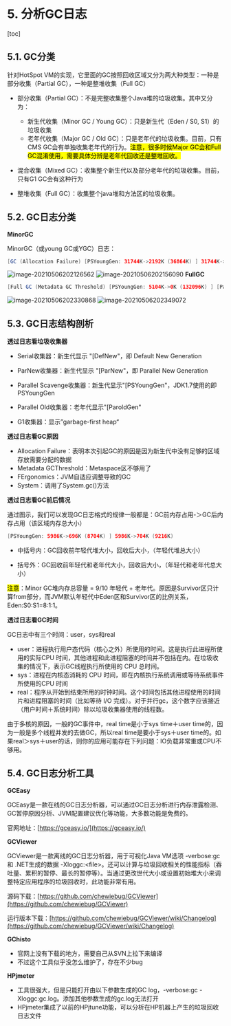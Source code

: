 # 5. 分析GC日志

[toc]

## 5.1. GC分类

针对HotSpot VM的实现，它里面的GC按照回收区域又分为两大种类型：一种是部分收集（Partial GC），一种是整堆收集（Full GC）

- 部分收集（Partial GC）：不是完整收集整个Java堆的垃圾收集。其中又分为：
  - 新生代收集（Minor GC / Young GC）：只是新生代（Eden / S0, S1）的垃圾收集
  - 老年代收集（Major GC / Old GC）：只是老年代的垃圾收集。目前，只有CMS GC会有单独收集老年代的行为。<mark>注意，很多时候Major GC会和Full GC混淆使用，需要具体分辨是老年代回收还是整堆回收。</mark>

- 混合收集（Mixed GC）：收集整个新生代以及部分老年代的垃圾收集。目前，只有G1 GC会有这种行为
- 整堆收集（Full GC）：收集整个java堆和方法区的垃圾收集。

## 5.2. GC日志分类

**MinorGC**

MinorGC（或young GC或YGC）日志：

```java
[GC (Allocation Failure) [PSYoungGen: 31744K->2192K (36864K) ] 31744K->2200K (121856K), 0.0139308 secs] [Times: user=0.05 sys=0.01, real=0.01 secs]
```

![image-20210506202126562](https://static.lovedata.net/zs/20210506202127.png)
![image-20210506202156090](https://static.lovedata.net/zs/20210506202158.png)
**FullGC**

```java
[Full GC (Metadata GC Threshold) [PSYoungGen: 5104K->0K (132096K) ] [Par01dGen: 416K->5453K (50176K) ]5520K->5453K (182272K), [Metaspace: 20637K->20637K (1067008K) ], 0.0245883 secs] [Times: user=0.06 sys=0.00, real=0.02 secs]
```

![image-20210506202330868](https://static.lovedata.net/zs/20210506202331.png)
![image-20210506202349072](https://static.lovedata.net/zs/20210506202350.png)
## 5.3. GC日志结构剖析

**透过日志看垃圾收集器**

- Serial收集器：新生代显示 "[DefNew"，即 Default New Generation

- ParNew收集器：新生代显示 "[ParNew"，即 Parallel New Generation

- Parallel Scavenge收集器：新生代显示"[PSYoungGen"，JDK1.7使用的即PSYoungGen

- Parallel Old收集器：老年代显示"[ParoldGen"

- G1收集器：显示”garbage-first heap“

**透过日志看GC原因**

- Allocation Failure：表明本次引起GC的原因是因为新生代中没有足够的区域存放需要分配的数据
- Metadata GCThreshold：Metaspace区不够用了
- FErgonomics：JVM自适应调整导致的GC
- System：调用了System.gc()方法

**透过日志看GC前后情况**

通过图示，我们可以发现GC日志格式的规律一般都是：GC前内存占用-＞GC后内存占用（该区域内存总大小）

```java
[PSYoungGen: 5986K->696K (8704K) ] 5986K->704K (9216K)
```

- 中括号内：GC回收前年轻代堆大小，回收后大小，（年轻代堆总大小）

- 括号外：GC回收前年轻代和老年代大小，回收后大小，（年轻代和老年代总大小）

<mark>注意</mark>：Minor GC堆内存总容量 = 9/10 年轻代 + 老年代。原因是Survivor区只计算from部分，而JVM默认年轻代中Eden区和Survivor区的比例关系，Eden:S0:S1=8:1:1。

**透过日志看GC时间**

GC日志中有三个时间：user，sys和real

- user：进程执行用户态代码（核心之外）所使用的时间。这是执行此进程所使用的实际CPU 时间，其他进程和此进程阻塞的时间并不包括在内。在垃圾收集的情况下，表示GC线程执行所使用的 CPU 总时间。
- sys：进程在内核态消耗的 CPU 时间，即在内核执行系统调用或等待系统事件所使用的CPU 时间
- real：程序从开始到结束所用的时钟时间。这个时间包括其他进程使用的时间片和进程阻塞的时间（比如等待 I/O 完成）。对于并行gc，这个数字应该接近（用户时间＋系统时间）除以垃圾收集器使用的线程数。

由于多核的原因，一般的GC事件中，real time是小于sys time＋user time的，因为一般是多个线程并发的去做GC，所以real time是要小于sys＋user time的。如果real＞sys＋user的话，则你的应用可能存在下列问题：IO负载非常重或CPU不够用。

## 5.4. GC日志分析工具

**GCEasy**

GCEasy是一款在线的GC日志分析器，可以通过GC日志分析进行内存泄露检测、GC暂停原因分析、JVM配置建议优化等功能，大多数功能是免费的。

官网地址：[https://gceasy.io/](https://gceasy.io/)

**GCViewer**

GCViewer是一款离线的GC日志分析器，用于可视化Java VM选项 -verbose:gc 和 .NET生成的数据 -Xloggc:&lt;file&gt;。还可以计算与垃圾回收相关的性能指标（吞吐量、累积的暂停、最长的暂停等）。当通过更改世代大小或设置初始堆大小来调整特定应用程序的垃圾回收时，此功能非常有用。

源码下载：[https://github.com/chewiebug/GCViewer](https://github.com/chewiebug/GCViewer)

运行版本下载：[https://github.com/chewiebug/GCViewer/wiki/Changelog](https://github.com/chewiebug/GCViewer/wiki/Changelog)

**GChisto**

- 官网上没有下载的地方，需要自己从SVN上拉下来编译
- 不过这个工具似乎没怎么维护了，存在不少bug

**HPjmeter**

- 工具很强大，但是只能打开由以下参数生成的GC log，-verbose:gc  -Xloggc:gc.log。添加其他参数生成的gc.log无法打开
- HPjmeter集成了以前的HPjtune功能，可以分析在HP机器上产生的垃圾回收日志文件